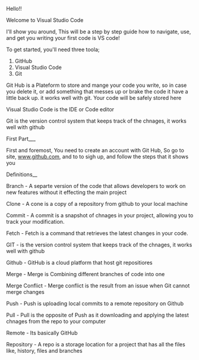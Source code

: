 Hello!!

Welcome to Visual Studio Code


I'll show you around, This will be a step by step guide how to navigate, use, and get you writing your first code is VS code!


To get started, you'll need three toola;

1. GitHub
2. Visual Studio Code
3. Git

Git Hub is a Plateform to store and mange your code you write, so in case you delete it, or add something that messes up or brake the code it have a little back up. it works well with git. Your code will be safely stored here

Visual Studio Code is the IDE or Code editor

Git is the version control system that keeps track of the chnages, it works well with github 

First Part___

First and foremost, You need to create an account with Git Hub, So go to site, www.github.com, and to to sigh up, and follow the steps that it shows you 










Definitions__

Branch - A separte version of the code that allows developers to work on new features without it effecting the main project

Clone - A cone is a copy of a repository from github to your local machine

Commit - A commit is a snapshot of chnages in your project, allowing you to track your modification.

Fetch - Fetch is a command that retrieves the latest changes in your code. 

GIT - is the version control system that keeps track of the chnages, it works well with github 

Github - GitHub is a cloud platform that host git repositiores 

Merge - Merge is Combining different branches of code into one

Merge Conflict - Merge conflict is the result from an issue when Git cannot merge changes 

Push - Push is uploading local commits to a remote repository on Github

Pull - Pull is the opposite of Push as it downloading and applying the latest chnages from the repo to your computer

Remote - Its basically GitHub

Repository - A repo is a storage location for a project that has all the files like, history, files and branches